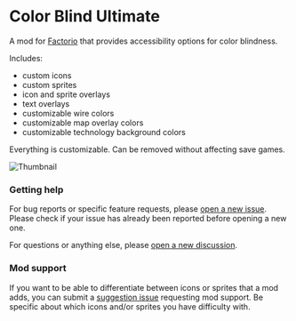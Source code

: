 # Color Blind Ultimate

A mod for [Factorio](https://factorio.com/) that provides accessibility options
for color blindness.

Includes:
* custom icons
* custom sprites
* icon and sprite overlays
* text overlays
* customizable wire colors
* customizable map overlay colors
* customizable technology background colors

Everything is customizable. Can be removed without affecting save games.

![Thumbnail](https://raw.githubusercontent.com/Rycieos/factorio-colorblind-ultimate/main/thumbnail.png)

### Getting help

For bug reports or specific feature requests, please [open a new
issue](https://github.com/Rycieos/factorio-colorblind-ultimate/issues/new/choose).
Please check if your issue has already been reported before opening a new one.

For questions or anything else, please [open a new
discussion](https://github.com/Rycieos/factorio-colorblind-ultimate/discussions/new/choose).

### Mod support

If you want to be able to differentiate between icons or sprites that a mod
adds, you can submit a [suggestion
issue](https://github.com/Rycieos/factorio-colorblind-ultimate/issues/new?labels=enhancement%2Ctriage&template=suggestion.yml)
requesting mod support. Be specific about which icons and/or sprites you have
difficulty with.
